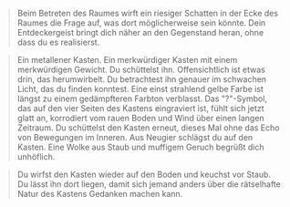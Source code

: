 >Beim Betreten des Raumes wirft ein riesiger Schatten in der Ecke des Raumes die Frage auf, was dort möglicherweise sein könnte. Dein Entdeckergeist bringt dich näher an den Gegenstand heran, ohne dass du es realisierst.

>Ein metallener Kasten. Ein merkwürdiger Kasten mit einem merkwürdigen Gewicht. Du schüttelst ihn. Offensichtlich ist etwas drin, das herumwirbelt. Du betrachtest ihn genauer im schwachen Licht, das du finden konntest. Eine einst strahlend gelbe Farbe ist längst zu einem gedämpfteren Farbton verblasst. Das "?"-Symbol, das auf den vier Seiten des Kastens eingraviert ist, fühlt sich jetzt glatt an, korrodiert vom rauen Boden und Wind über einen langen Zeitraum. Du schüttelst den Kasten erneut, dieses Mal ohne das Echo von Bewegungen im Inneren. Aus Neugier schlägst du auf den Kasten. Eine Wolke aus Staub und muffigem Geruch begrüßt dich unhöflich.

>Du wirfst den Kasten wieder auf den Boden und keuchst vor Staub. Du lässt ihn dort liegen, damit sich jemand anders über die rätselhafte Natur des Kastens Gedanken machen kann.

